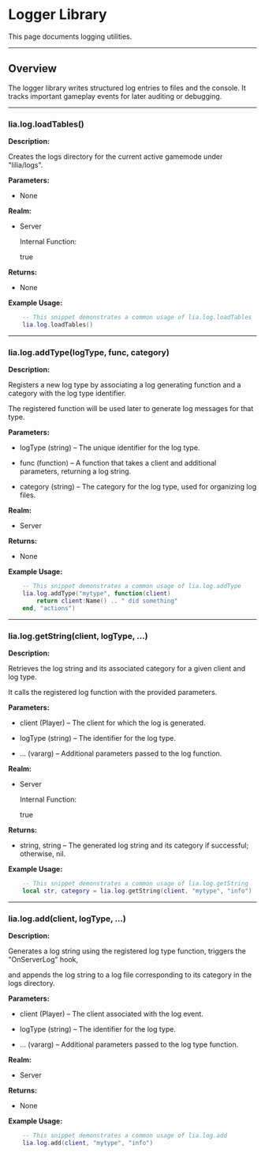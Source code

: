 # Logger Library

This page documents logging utilities.

---

## Overview

The logger library writes structured log entries to files and the console. It tracks important gameplay events for later auditing or debugging.

---

### lia.log.loadTables()

**Description:**

Creates the logs directory for the current active gamemode under "lilia/logs".

**Parameters:**

* None


**Realm:**

* Server


    Internal Function:

    true

**Returns:**

* None


**Example Usage:**

```lua
    -- This snippet demonstrates a common usage of lia.log.loadTables
    lia.log.loadTables()
```

---

### lia.log.addType(logType, func, category)

**Description:**

Registers a new log type by associating a log generating function and a category with the log type identifier.

The registered function will be used later to generate log messages for that type.

**Parameters:**

* logType (string) – The unique identifier for the log type.


* func (function) – A function that takes a client and additional parameters, returning a log string.


* category (string) – The category for the log type, used for organizing log files.


**Realm:**

* Server


**Returns:**

* None


**Example Usage:**

```lua
    -- This snippet demonstrates a common usage of lia.log.addType
    lia.log.addType("mytype", function(client)
        return client:Name() .. " did something"
    end, "actions")
```

---

### lia.log.getString(client, logType, ...)

**Description:**

Retrieves the log string and its associated category for a given client and log type.

It calls the registered log function with the provided parameters.

**Parameters:**

* client (Player) – The client for which the log is generated.


* logType (string) – The identifier for the log type.


* ... (vararg) – Additional parameters passed to the log function.


**Realm:**

* Server


    Internal Function:

    true

**Returns:**

* string, string – The generated log string and its category if successful; otherwise, nil.


**Example Usage:**

```lua
    -- This snippet demonstrates a common usage of lia.log.getString
    local str, category = lia.log.getString(client, "mytype", "info")
```

---

### lia.log.add(client, logType, ...)

**Description:**

Generates a log string using the registered log type function, triggers the "OnServerLog" hook,

and appends the log string to a log file corresponding to its category in the logs directory.

**Parameters:**

* client (Player) – The client associated with the log event.


* logType (string) – The identifier for the log type.


* ... (vararg) – Additional parameters passed to the log type function.


**Realm:**

* Server


**Returns:**

* None


**Example Usage:**

```lua
    -- This snippet demonstrates a common usage of lia.log.add
    lia.log.add(client, "mytype", "info")
```
